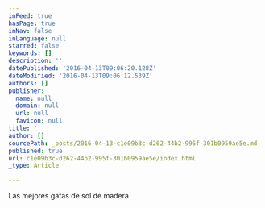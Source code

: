 ```yaml
---
inFeed: true
hasPage: true
inNav: false
inLanguage: null
starred: false
keywords: []
description: ''
datePublished: '2016-04-13T09:06:20.128Z'
dateModified: '2016-04-13T09:06:12.539Z'
authors: []
publisher:
  name: null
  domain: null
  url: null
  favicon: null
title: ''
author: []
sourcePath: _posts/2016-04-13-c1e09b3c-d262-44b2-995f-301b0959ae5e.md
published: true
url: c1e09b3c-d262-44b2-995f-301b0959ae5e/index.html
_type: Article

---
```

Las mejores gafas de sol de madera